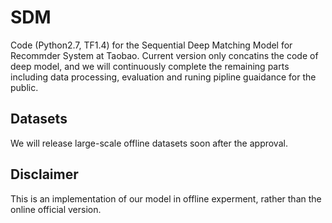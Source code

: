 # SDM
Code (Python2.7, TF1.4) for the Sequential Deep Matching Model for Recommder System at Taobao. Current version only concatins the code of deep model, and we will continuously complete the remaining parts including data processing, evaluation and runing pipline guaidance for the public.

## Datasets
We will release large-scale offline datasets soon after the approval.

## Disclaimer
This is an implementation of our model in offline experment, rather than the online official version.
